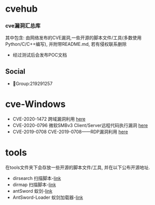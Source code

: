 # cvehub

### cve漏洞汇总库
其中包含: 由网络发布的CVE漏洞,一些开源的脚本文件/工具(多数使用Python/C/C++编写), 并附带README.md, 若有侵权联系删除
- 经过测试后会发布POC文档

## Social
- 🐧Group:219291257

# cve-Windows 
- CVE-2020-1472 跨域漏洞利用 [here](https://github.com/dirkjanm/CVE-2020-1472)
- CVE-2020-0796 微软SMBv3 Client/Server远程代码执行漏洞 [here](https://github.com/AaronWilsonGrylls/CVE-2020-0796-POC)
- CVE-2019-0708 CVE-2019-0708——RDP漏洞利用 [here](https://github.com/AaronWilsonGrylls/CVE-2019-0708-POC)
# tools
在tools文件夹下会存放一些开源的脚本文件/工具, 并在以下公布开源地址.

- dirsearch 扫描脚本-[link](https://github.com/maurosoria/dirsearch)
- dirmap 扫描脚本-[link](https://github.com/H4ckForJob/dirmap)
- antSword 蚁剑-[link](https://github.com/AntSwordProject/AntSword)
- AntSword-Loader 蚁剑加载器-[link](https://github.com/AntSwordProject/AntSword-Loader)
